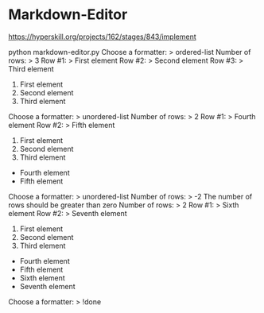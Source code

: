 # Markdown-Editor
https://hyperskill.org/projects/162/stages/843/implement

python markdown-editor.py
Choose a formatter: > ordered-list
Number of rows: > 3
Row #1: > First element
Row #2: > Second element
Row #3: > Third element
1. First element
2. Second element
3. Third element

Choose a formatter: > unordered-list
Number of rows: > 2
Row #1: > Fourth element
Row #2: > Fifth element
1. First element
2. Second element
3. Third element
* Fourth element
* Fifth element

Choose a formatter: > unordered-list
Number of rows: > -2
The number of rows should be greater than zero
Number of rows: > 2
Row #1: > Sixth element
Row #2: > Seventh element
1. First element
2. Second element
3. Third element
* Fourth element
* Fifth element
* Sixth element
* Seventh element

Choose a formatter: > !done
